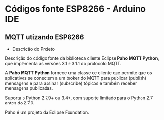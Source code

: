 # Códigos fonte ESP8266 - Arduino IDE

MQTT utizando ESP8266
------
* Descrição do Projeto

Descrição do código fonte da biblioteca cliente Eclipse **Paho MQTT Python**, que implementa as versões 3.1 e 3.1.1 do protocolo MQTT.

A **Paho MQTT Python** fornece uma classe de cliente que permite que os aplicativos se conectem a um broker do MQTT para publicar (publish) mensagens e para assinar (subscribe) tópicos e também receber mensagens publicadas.

Suporta o Python 2.7.9+ ou 3.4+, com suporte limitado para o Python 2.7 antes do 2.7.9.

Paho é um projeto da Eclipse Foundation.
